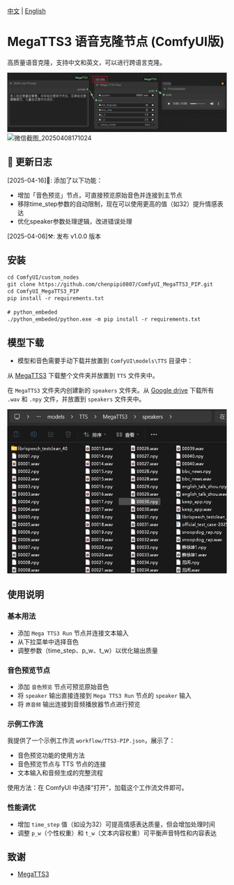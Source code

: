 [中文](README-CN.md) | [English](README.md)

# MegaTTS3 语音克隆节点 (ComfyUI版)

高质量语音克隆，支持中文和英文，可以进行跨语言克隆。

![image](https://github.com/billwuhao/ComfyUI_MegaTTS3/blob/main/images/2025-04-06_13-52-57.png)
![微信截图_20250408171024](https://github.com/user-attachments/assets/47f01ba1-cd9a-4510-b199-bc75ce2cc4bd)


## 📣 更新日志

[2025-04-16]🔄: 添加了以下功能：
- 增加「音色预览」节点，可直接预览原始音色并连接到主节点
- 移除time_step参数的自动限制，现在可以使用更高的值（如32）提升情感表达
- 优化speaker参数处理逻辑，改进错误处理

[2025-04-06]⚒️: 发布 v1.0.0 版本

## 安装

```
cd ComfyUI/custom_nodes
git clone https://github.com/chenpipi0807/ComfyUI_MegaTTS3_PIP.git
cd ComfyUI_MegaTTS3_PIP
pip install -r requirements.txt

# python_embeded
./python_embeded/python.exe -m pip install -r requirements.txt
```

## 模型下载

- 模型和音色需要手动下载并放置到 `ComfyUI\models\TTS` 目录中：

从 [MegaTTS3](https://huggingface.co/ByteDance/MegaTTS3/tree/main) 下载整个文件夹并放置到 `TTS` 文件夹中。

在 `MegaTTS3` 文件夹内创建新的 `speakers` 文件夹。从 [Google drive](https://drive.google.com/drive/folders/1QhcHWcy20JfqWjgqZX1YM3I6i9u4oNlr) 下载所有 `.wav` 和 `.npy` 文件，并放置到 `speakers` 文件夹中。

![image](https://github.com/billwuhao/ComfyUI_MegaTTS3/blob/main/images/2025-04-06_14-49-12.png)

## 使用说明

### 基本用法
- 添加 `Mega TTS3 Run` 节点并连接文本输入
- 从下拉菜单中选择音色
- 调整参数（time_step、p_w、t_w）以优化输出质量

### 音色预览节点
- 添加 `音色预览` 节点可预览原始音色
- 将 `speaker` 输出直接连接到 `Mega TTS3 Run` 节点的 `speaker` 输入
- 将 `原音频` 输出连接到音频播放器节点进行预览

### 示例工作流
我提供了一个示例工作流 `workflow/TTS3-PIP.json`，展示了：
- 音色预览功能的使用方法
- 音色预览节点与 TTS 节点的连接
- 文本输入和音频生成的完整流程

使用方法：在 ComfyUI 中选择“打开”，加载这个工作流文件即可。

### 性能调优
- 增加 `time_step` 值（如设为32）可提高情感表达质量，但会增加处理时间
- 调整 `p_w`（个性权重）和 `t_w`（文本内容权重）可平衡声音特性和内容表达

## 致谢

- [MegaTTS3](https://github.com/bytedance/MegaTTS3)

